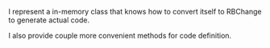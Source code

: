 I represent a in-memory class that knows how to convert itself to RBChange to generate actual code.

I also provide couple more convenient methods for code definition.